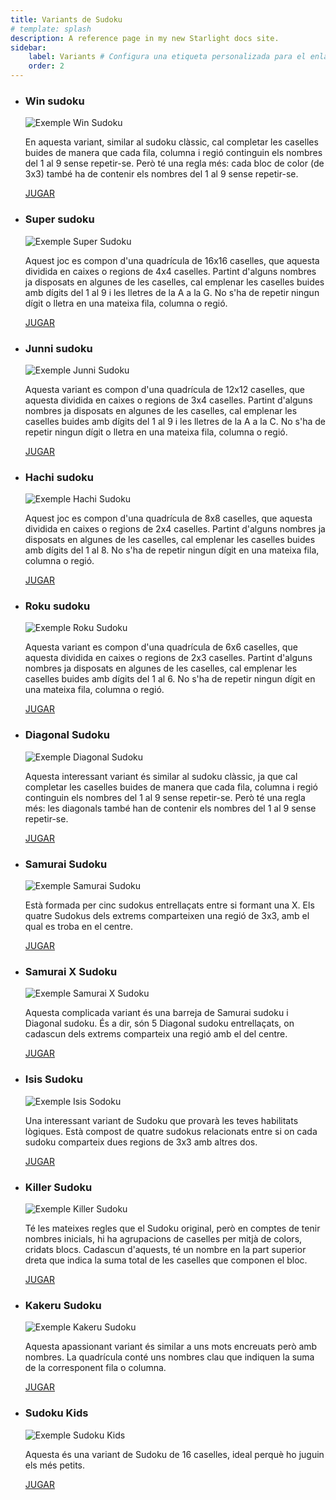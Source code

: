 ```yaml
---
title: Variants de Sudoku
# template: splash
description: A reference page in my new Starlight docs site.
sidebar:
    label: Variants # Configura una etiqueta personalizada para el enlace
    order: 2
---
```


<ul id="variants" class="col_2">
    <li>
        <h3>Win sudoku</h3> 
        <img class="dreta" src="/img/sudoku/var1.png" alt="Exemple Win Sudoku" title="Exemple Win Sudoku"/>
        <p>En aquesta variant, similar al sudoku clàssic, cal completar les caselles buides de manera que cada fila, columna i regió continguin els nombres del 1 al 9 sense repetir-se. Però té una regla més: cada bloc de color (de 3x3) també ha de contenir els nombres del 1 al 9 sense repetir-se.</p>
        <div class="jugar"><a href="//win.sudokumania.com.ar/">JUGAR</a></div>
    </li>
    <li>
        <h3>Super sudoku</h3>
        <img class="esq" src="/img/sudoku/var2.png" alt="Exemple Super Sudoku" title="Exemple Super Sudoku"/>
        <p>Aquest joc es compon d'una quadrícula de 16x16 caselles, que aquesta dividida en caixes o regions de 4x4 caselles. Partint d'alguns nombres ja disposats en algunes de les caselles, cal emplenar les caselles buides amb dígits del 1 al 9 i les lletres de la A a la G. No s'ha de repetir ningun dígit o lletra en una mateixa fila, columna o regió.</p>
        <div class="jugar"><a href="//super.sudokumania.com.ar/">JUGAR</a></div>
    </li>
    <li>
        <h3>Junni sudoku</h3>  
        <img class="dreta" src="/img/sudoku/var3.png" alt="Exemple Junni Sudoku" title="Exemple Junni Sudoku"/>
        <p>Aquesta variant es compon d'una quadrícula de 12x12 caselles, que aquesta dividida en caixes o regions de 3x4 caselles. Partint d'alguns nombres ja disposats en algunes de les caselles, cal emplenar les caselles buides amb dígits del 1 al 9 i les lletres de la A a la C. No s'ha de repetir ningun dígit o lletra en una mateixa fila, columna o regió.</p>
        <div class="jugar"><a href="//juuni.sudokumania.com.ar/">JUGAR</a></div>
    </li>
    <li>
        <h3>Hachi sudoku</h3>
        <img class="esq" src="/img/sudoku/var4.png" alt="Exemple Hachi Sudoku" title="Exemple Hachi Sudoku"/>
        <p>Aquest joc es compon d'una quadrícula de 8x8 caselles, que aquesta dividida en caixes o regions de 2x4 caselles. Partint d'alguns nombres ja disposats en algunes de les caselles, cal emplenar les caselles buides amb dígits del 1 al 8. No s'ha de repetir ningun dígit en una mateixa fila, columna o regió.</p>
        <div class="jugar"><a href="//hachi.sudokumania.com.ar/">JUGAR</a></div>
    </li>
    <li>
        <h3>Roku sudoku</h3>
        <img class="dreta" src="/img/sudoku/var5.png" alt="Exemple Roku Sudoku" title="Exemple Roku Sudoku"/>
        <p>Aquesta variant es compon d'una quadrícula de 6x6 caselles, que aquesta dividida en caixes o regions de 2x3 caselles. Partint d'alguns nombres ja disposats en algunes de les caselles, cal emplenar les caselles buides amb dígits del 1 al 6. No s'ha de repetir ningun dígit en una mateixa fila, columna o regió.</p>
        <div class="jugar"><a href="//roku.sudokumania.com.ar/">JUGAR</a></div>
    </li>
    <li>
        <h3>Diagonal Sudoku</h3> 
        <img class="esq" src="/img/sudoku/var6.png" alt="Exemple Diagonal Sudoku" title="Exemple Diagonal Sudoku"/>
        <p>Aquesta interessant variant és similar al sudoku clàssic, ja que cal completar les caselles buides de manera que cada fila, columna i regió continguin els nombres del 1 al 9 sense repetir-se. Però té una regla més: les diagonals també han de contenir els nombres del 1 al 9 sense repetir-se.</p>
        <div class="jugar"><a href="//diagonal.sudokumania.com.ar/">JUGAR</a></div>
    </li>
    <li>
        <h3>Samurai Sudoku</h3>
        <img class="dreta" src="/img/sudoku/var7.png" alt="Exemple Samurai Sudoku" title="Exemple Samurai Sudoku"/>
        <p>Està formada per cinc sudokus entrellaçats entre si formant una X. Els quatre Sudokus dels extrems comparteixen una regió de 3x3, amb el qual es troba en el centre.</p>
        <div class="jugar"><a href="//samurai.sudokumania.com.ar/">JUGAR</a></div>
    </li>
    <li>
        <h3>Samurai X Sudoku</h3>
        <img class="esq" src="/img/sudoku/var8.png" alt="Exemple Samurai X Sudoku" title="Exemple Samurai X Sudoku"/>
        <p>Aquesta complicada  variant és una barreja de Samurai  sudoku  i Diagonal sudoku. És a dir, són 5 Diagonal  sudoku  entrellaçats, on cadascun dels extrems comparteix una regió amb el del centre. </p>
        <div class="jugar"><a href="//www.sudokumania.com.ar/samurai-x-sudoku.php">JUGAR</a></div>
    </li>
    <li>
        <h3>Isis Sudoku</h3>
        <img class="dreta" src="/img/sudoku/var9.png" alt="Exemple Isis Sodoku" title="Exemple Isis Sodoku"/>
        <p>Una interessant variant de Sudoku que provarà les teves habilitats lògiques. Està compost de quatre sudokus relacionats entre si on cada sudoku comparteix dues regions de 3x3 amb altres dos.</p>
        <div class="jugar"><a href="//isis.sudokumania.com.ar/">JUGAR</a></div>
    </li>
    <li>
        <h3>Killer Sudoku</h3> 
        <img class="esq" src="/img/sudoku/var10.png" alt="Exemple Killer Sudoku" title="Exemple Killer Sudoku"/>
        <p>Té les mateixes regles que el Sudoku original, però en comptes de tenir nombres inicials, hi ha agrupacions de caselles per mitjà de colors, cridats blocs. Cadascun d'aquests, té un nombre en la part superior dreta que indica la suma total de les caselles que componen el bloc.</p>
        <div class="jugar"><a href="//killer.sudokumania.com.ar/">JUGAR</a></div>
    </li>
    <li>
        <h3>Kakeru Sudoku</h3>
        <img class="dreta" src="/img/sudoku/var11.png" alt="Exemple Kakeru Sudoku" title="Exemple Kakeru Sudoku"/>
        <p>Aquesta apassionant variant és similar a uns mots encreuats però amb nombres. La quadrícula conté uns nombres clau que indiquen la suma de la corresponent fila o columna. </p>
        <div class="jugar"><a href="//www.sudokumania.com.ar/kakuro-sudoku.php">JUGAR</a></div>
    </li>
    <li>
        <h3>Sudoku Kids</h3> 
        <img class="esq" src="/img/sudoku/var12.png" alt="Exemple Sudoku Kids" title="Exemple Sudoku Kids"/>
        <p>Aquesta és una variant de Sudoku de 16 caselles, ideal perquè ho juguin els més petits.</p>
        <div class="jugar2"><a href="//kids.sudokumania.com.ar/">JUGAR</a></div>
    </li>
</ul>